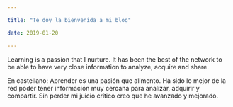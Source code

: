```yaml
---

title: "Te doy la bienvenida a mi blog"

date: 2019-01-20

---
```

  
  Learning is a passion that I nurture. It has been the best of the network to be able to have very close information to analyze, acquire and share.

En castellano:
  Aprender es una pasión que alimento. Ha sido lo mejor de la red poder tener información muy cercana para analizar, adquirir y compartir.
  Sin perder mi juicio crítico creo que he avanzado y mejorado.
